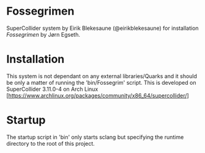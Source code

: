 # Fossegrimen

SuperCollider system by Eirik Blekesaune (@eirikblekesaune) for installation _Fossegrimen_ by Jørn Egseth.

# Installation
This system is not dependant on any external libraries/Quarks and it should be only a matter of running the 'bin/Fossegrim' script.
This is developed on SuperCollider 3.11.0-4 on Arch Linux [https://www.archlinux.org/packages/community/x86_64/supercollider/]

# Startup
The startup script in 'bin' only starts sclang but specifying the runtime directory to the root of this project.
